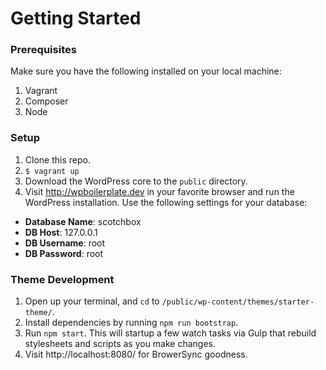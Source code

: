 # Getting Started

### Prerequisites

Make sure you have the following installed on your local machine:

1. Vagrant
2. Composer
3. Node

### Setup

1. Clone this repo.
2. ```$ vagrant up```
3. Download the WordPress core to the ```public``` directory.
4. Visit http://wpboilerplate.dev in your favorite browser and run the WordPress installation. Use the following settings for your database:
  - **Database Name**: scotchbox
  - **DB Host**: 127.0.0.1
  - **DB Username**: root
  - **DB Password**: root

### Theme Development

1. Open up your terminal, and ```cd``` to ```/public/wp-content/themes/starter-theme/```.
2. Install dependencies by running ```npm run bootstrap```.
3. Run ```npm start```. This will startup a few watch tasks via Gulp that rebuild stylesheets and scripts as you make changes.
4. Visit http://localhost:8080/ for BrowerSync goodness.
